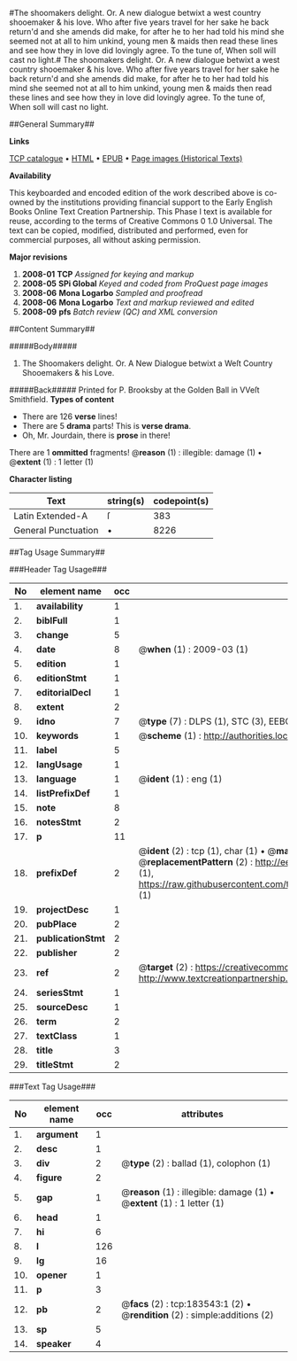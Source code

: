 #The shoomakers delight. Or. A new dialogue betwixt a west country shooemaker & his love. Who after five years travel for her sake he back return'd and she amends did make, for after he to her had told his mind she seemed not at all to him unkind, young men & maids then read these lines and see how they in love did lovingly agree. To the tune of, When soll will cast no light.#
The shoomakers delight. Or. A new dialogue betwixt a west country shooemaker & his love. Who after five years travel for her sake he back return'd and she amends did make, for after he to her had told his mind she seemed not at all to him unkind, young men & maids then read these lines and see how they in love did lovingly agree. To the tune of, When soll will cast no light.

##General Summary##

**Links**

[TCP catalogue](http://www.ota.ox.ac.uk/tcp/)  • 
[HTML](http://tei.it.ox.ac.uk/tcp/Texts-HTML/free/B05/B05856.html)  • 
[EPUB](http://tei.it.ox.ac.uk/tcp/Texts-EPUB/free/B05/B05856.epub) • 
[Page images (Historical Texts)](https://data.historicaltexts.jisc.ac.uk/view?pubId=eebo-99884758e&pageId=eebo-99884758e-183543-1)

**Availability**

This keyboarded and encoded edition of the
	       work described above is co-owned by the institutions
	       providing financial support to the Early English Books
	       Online Text Creation Partnership. This Phase I text is
	       available for reuse, according to the terms of Creative
	       Commons 0 1.0 Universal. The text can be copied,
	       modified, distributed and performed, even for
	       commercial purposes, all without asking permission.

**Major revisions**

1. __2008-01__ __TCP__ *Assigned for keying and markup*
1. __2008-05__ __SPi Global__ *Keyed and coded from ProQuest page images*
1. __2008-06__ __Mona Logarbo__ *Sampled and proofread*
1. __2008-06__ __Mona Logarbo__ *Text and markup reviewed and edited*
1. __2008-09__ __pfs__ *Batch review (QC) and XML conversion*

##Content Summary##

#####Body#####

1. The Shoomakers delight. Or. A New Dialogue betwixt a Weſt Country Shooemakers & his Love.

#####Back#####
Printed for P. Brooksby at the Golden Ball in VVeſt Smithfield.
**Types of content**

  * There are 126 **verse** lines!
  * There are 5 **drama** parts! This is **verse drama**.
  * Oh, Mr. Jourdain, there is **prose** in there!

There are 1 **ommitted** fragments! 
 @__reason__ (1) : illegible: damage (1)  •  @__extent__ (1) : 1 letter (1)

**Character listing**


|Text|string(s)|codepoint(s)|
|---|---|---|
|Latin Extended-A|ſ|383|
|General Punctuation|•|8226|

##Tag Usage Summary##

###Header Tag Usage###

|No|element name|occ|attributes|
|---|---|---|---|
|1.|__availability__|1||
|2.|__biblFull__|1||
|3.|__change__|5||
|4.|__date__|8| @__when__ (1) : 2009-03 (1)|
|5.|__edition__|1||
|6.|__editionStmt__|1||
|7.|__editorialDecl__|1||
|8.|__extent__|2||
|9.|__idno__|7| @__type__ (7) : DLPS (1), STC (3), EEBO-CITATION (1), PROQUEST (1), VID (1)|
|10.|__keywords__|1| @__scheme__ (1) : http://authorities.loc.gov/ (1)|
|11.|__label__|5||
|12.|__langUsage__|1||
|13.|__language__|1| @__ident__ (1) : eng (1)|
|14.|__listPrefixDef__|1||
|15.|__note__|8||
|16.|__notesStmt__|2||
|17.|__p__|11||
|18.|__prefixDef__|2| @__ident__ (2) : tcp (1), char (1)  •  @__matchPattern__ (2) : ([0-9\-]+):([0-9IVX]+) (1), (.+) (1)  •  @__replacementPattern__ (2) : http://eebo.chadwyck.com/downloadtiff?vid=$1&page=$2 (1), https://raw.githubusercontent.com/textcreationpartnership/Texts/master/tcpchars.xml#$1 (1)|
|19.|__projectDesc__|1||
|20.|__pubPlace__|2||
|21.|__publicationStmt__|2||
|22.|__publisher__|2||
|23.|__ref__|2| @__target__ (2) : https://creativecommons.org/publicdomain/zero/1.0/ (1), http://www.textcreationpartnership.org/docs/. (1)|
|24.|__seriesStmt__|1||
|25.|__sourceDesc__|1||
|26.|__term__|2||
|27.|__textClass__|1||
|28.|__title__|3||
|29.|__titleStmt__|2||


###Text Tag Usage###

|No|element name|occ|attributes|
|---|---|---|---|
|1.|__argument__|1||
|2.|__desc__|1||
|3.|__div__|2| @__type__ (2) : ballad (1), colophon (1)|
|4.|__figure__|2||
|5.|__gap__|1| @__reason__ (1) : illegible: damage (1)  •  @__extent__ (1) : 1 letter (1)|
|6.|__head__|1||
|7.|__hi__|6||
|8.|__l__|126||
|9.|__lg__|16||
|10.|__opener__|1||
|11.|__p__|3||
|12.|__pb__|2| @__facs__ (2) : tcp:183543:1 (2)  •  @__rendition__ (2) : simple:additions (2)|
|13.|__sp__|5||
|14.|__speaker__|4||
